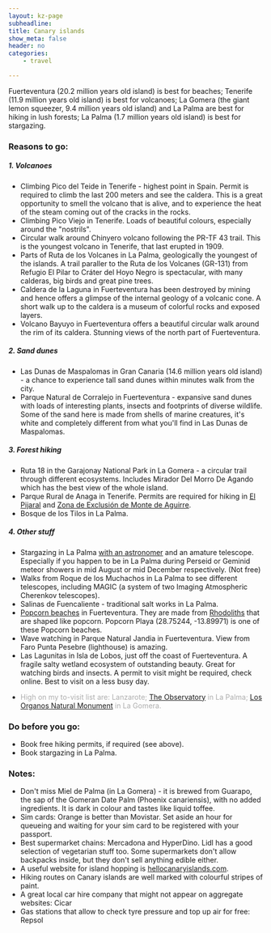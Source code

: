 ```yaml
---
layout: kz-page
subheadline: 
title: Canary islands
show_meta: false
header: no
categories:
    - travel

---
```


Fuerteventura (20.2 million years old island) is best for beaches; Tenerife (11.9 million years old island) is best for volcanoes; La Gomera (the giant lemon squeezer, 9.4 million years old island) and La Palma are best for hiking in lush forests; La Palma (1.7 million years old island) is best for stargazing. 


### Reasons to go:

##### 1. Volcanoes

* Climbing Pico del Teide in Tenerife - highest point in Spain. Permit is required to climb the last 200 meters and see the caldera. This is a great opportunity to smell the volcano that is alive, and to experience the heat of the steam coming out of the cracks in the rocks.
* Climbing Pico Viejo in Tenerife. Loads of beautiful colours, especially around the "nostrils".
* Circular walk around Chinyero volcano following the PR-TF 43 trail. This is the youngest volcano in Tenerife, that last erupted in 1909.
* Parts of Ruta de los Volcanes in La Palma, geologically the youngest of the islands. A trail paraller to the Ruta de los Volcanes (GR-131) from Refugio El Pilar to Cráter del Hoyo Negro is spectacular, with many calderas, big birds and great pine trees.
* Caldera de la Laguna in Fuerteventura has been destroyed by mining and hence offers a glimpse of the internal geology of a volcanic cone. A short walk up to the caldera is a museum of colorful rocks and exposed layers.
* Volcano Bayuyo in Fuerteventura offers a beautiful circular walk around the rim of its caldera. Stunning views of the north part of Fuerteventura.


##### 2. Sand dunes

* Las Dunas de Maspalomas in Gran Canaria (14.6 million years old island) - a chance to experience tall sand dunes within minutes walk from the city.
* Parque Natural de Corralejo in Fuerteventura - expansive sand dunes with loads of interesting plants, insects and footprints of diverse wildlife. Some of the sand here is made from shells of marine creatures, it's white and completely different from what you'll find in Las Dunas de Maspalomas.


##### 3. Forest hiking

* Ruta 18 in the Garajonay National Park in La Gomera - a circular trail through different ecosystems. Includes Mirador Del Morro De Agando which has the best view of the whole island.
* Parque Rural de Anaga in Tenerife. Permits are required for hiking in [El Pijaral][1] and [Zona de Exclusión de Monte de Aguirre][2].
* Bosque de los Tilos in La Palma.


##### 4. Other stuff

* Stargazing in La Palma [with an astronomer][3] and an amature telescope. Especially if you happen to be in La Palma during Perseid or Geminid meteor showers in mid August or mid December respectively. (Not free)
* Walks from Roque de los Muchachos in La Palma to see different telescopes, including MAGIC (a system of two Imaging Atmospheric Cherenkov telescopes).
* Salinas de Fuencaliente - traditional salt works in La Palma.
* [Popcorn beaches](https://www.solosophie.com/popcorn-beach-fuerteventura/) in Fuerteventura. They are made from [Rhodoliths][5] that are shaped like popcorn. Popcorn Playa (28.75244, -13.89971) is one of these Popcorn beaches.
* Wave watching in Parque Natural Jandia in Fuerteventura. View from Faro Punta Pesebre (lighthouse) is amazing.
* Las Lagunitas in Isla de Lobos, just off the coast of Fuerteventura. A fragile salty wetland ecosystem of outstanding beauty. Great for watching birds and insects. A permit to visit might be required, check online. Best to visit on a less busy day.
* <p style="color:#AEAEAE">High on my to-visit list are: Lanzarote; <a href="https://www.starsislandlapalma.es/en/observatory/visit-the-observatory/" target="_blank">The Observatory</a> in La Palma; <a href="https://www.canaryislandsinfo.co.uk/la-gomera/things-to-do/los-organos-natural-monument/" target="_blank">Los Organos Natural Monument</a> in La Gomera.</p>



### Do before you go:

* Book free hiking permits, if required (see above).
* Book stargazing in La Palma.



### Notes:

* Don't miss Miel de Palma (in La Gomera) - it is brewed from Guarapo, the sap of the Gomeran Date Palm (Phoenix canariensis), with no added ingredients. It is dark in colour and tastes like liquid toffee.
* Sim cards: Orange is better than Movistar. Set aside an hour for queueing and waiting for your sim card to be registered with your passport.
* Best supermarket chains: Mercadona and HyperDino. Lidl has a good selection of vegetarian stuff too. Some supermarkets don't allow backpacks inside, but they don't sell anything edible either.
* A useful website for island hopping is [hellocanaryislands.com][6].
* Hiking routes on Canary islands are well marked with colourful stripes of paint.
* A great local car hire company that might not appear on aggregate websites: Cicar
* Gas stations that allow to check tyre pressure and top up air for free: Repsol


[1]: https://centralreservas.tenerife.es/actividad/1
[2]: https://centralreservas.tenerife.es/actividad/7
[3]: https://lapalmastars.com/en/tours/astronomy-tour-stargazing/
[5]: https://en.wikipedia.org/wiki/Rhodolith
[6]: https://www.hellocanaryislands.com/travelling-between-the-islands/

